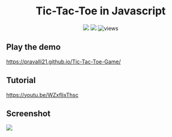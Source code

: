 <h1 align="center">Tic-Tac-Toe in Javascript</h1>
 
<p align="center">
 <a href="https://pravalli21.github.io/Tic-Tac-Toe-Game/index.html"><img src="https://img.shields.io/badge/Play-the%20demo-green?style=for-the-badge&logo=plex&logoColor=white"/></a>
  <a href="https://youtu.be/WZxfljxThsc"><img src="https://img.shields.io/badge/Watch%20me-code-red?style=for-the-badge&logo=youtube&logoColor=white"/></a>
  <img alt=" views" title="views" src="https://custom-icon-badges.herokuapp.com//github.com/Pravalli21/Tic-Tac-Toe-Game/edit/main/README.md?color=%23E1AD0E&logo=video&logoColor=white&style=for-the-badge&labelColor=C79600"/></a>
</p>

## Play the demo

https://pravalli21.github.io/Tic-Tac-Toe-Game/

## Tutorial

https://youtu.be/WZxfljxThsc

## Screenshot

<a href="https://pravalli21.github.io/Tic-Tac-Toe-Game/index.html">
 <img src="https://i.imgur.com/K5k9ouj.png"/>
</a>

